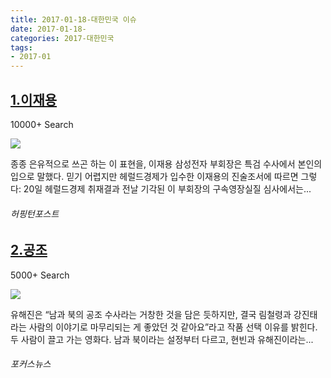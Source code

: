 ```yaml
---
title: 2017-01-18-대한민국 이슈
date: 2017-01-18-
categories: 2017-대한민국
tags: 
- 2017-01
---
```


[1.이재용](http://www.huffingtonpost.kr/2017/01/20/jae-dragon_n_14275574.html)
--

10000+ Search

![](http:)

종종 은유적으로 쓰곤 하는 이 표현을, 이재용 삼성전자 부회장은 특검 수사에서 본인의 입으로 말했다. 믿기 어렵지만 헤럴드경제가 입수한 이재용의 진술조서에 따르면 그렇다: 20일 헤럴드경제 취재결과 전날 기각된 이 부회장의 구속영장실질 심사에서는...
###### 허핑턴포스트

[2.공조](http://www.focus.kr/view.php?key=2017011900150015366)
--

5000+ Search

![](http:)

유해진은 “남과 북의 공조 수사라는 거창한 것을 담은 듯하지만, 결국 림철령과 강진태라는 사람의 이야기로 마무리되는 게 좋았던 것 같아요”라고 작품 선택 이유를 밝힌다. 두 사람이 끌고 가는 영화다. 남과 북이라는 설정부터 다르고, 현빈과 유해진이라는...
###### 포커스뉴스

